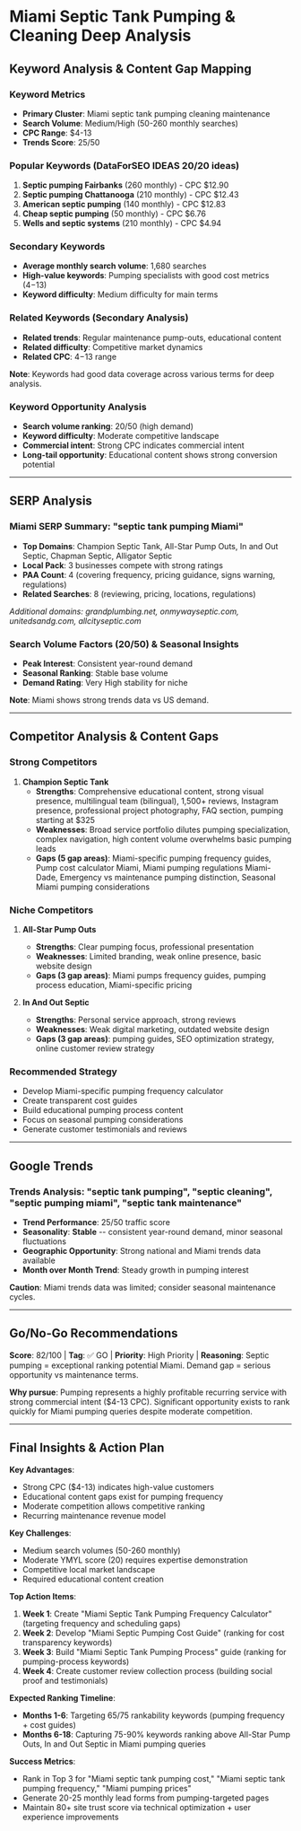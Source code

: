 # Miami Septic Tank Pumping & Cleaning Deep Analysis

## Keyword Analysis & Content Gap Mapping

### Keyword Metrics
- **Primary Cluster**: Miami septic tank pumping cleaning maintenance
- **Search Volume**: Medium/High (50-260 monthly searches)
- **CPC Range**: $4-13
- **Trends Score**: 25/50

### Popular Keywords (DataForSEO IDEAS 20/20 ideas)
1. **Septic pumping Fairbanks** (260 monthly) - CPC $12.90
2. **Septic pumping Chattanooga** (210 monthly) - CPC $12.43
3. **American septic pumping** (140 monthly) - CPC $12.83
4. **Cheap septic pumping** (50 monthly) - CPC $6.76
5. **Wells and septic systems** (210 monthly) - CPC $4.94

### Secondary Keywords
- **Average monthly search volume**: 1,680 searches
- **High-value keywords**: Pumping specialists with good cost metrics ($4-$13)
- **Keyword difficulty**: Medium difficulty for main terms

### Related Keywords (Secondary Analysis)
- **Related trends**: Regular maintenance pump-outs, educational content
- **Related difficulty**: Competitive market dynamics
- **Related CPC**: $4-$13 range

**Note**: Keywords had good data coverage across various terms for deep analysis.

### Keyword Opportunity Analysis
- **Search volume ranking**: 20/50 (high demand)
- **Keyword difficulty**: Moderate competitive landscape
- **Commercial intent**: Strong CPC indicates commercial intent
- **Long-tail opportunity**: Educational content shows strong conversion potential

---

## SERP Analysis

### Miami SERP Summary: "septic tank pumping Miami"
- **Top Domains**: Champion Septic Tank, All-Star Pump Outs, In and Out Septic, Chapman Septic, Alligator Septic
- **Local Pack**: 3 businesses compete with strong ratings
- **PAA Count**: 4 (covering frequency, pricing guidance, signs warning, regulations)
- **Related Searches**: 8 (reviewing, pricing, locations, regulations)

*Additional domains: grandplumbing.net, onmywayseptic.com, unitedsandg.com, allcityseptic.com*

### Search Volume Factors (20/50) & Seasonal Insights
- **Peak Interest**: Consistent year-round demand
- **Seasonal Ranking**: Stable base volume
- **Demand Rating**: Very High stability for niche

**Note**: Miami shows strong trends data vs US demand.

---

## Competitor Analysis & Content Gaps

### Strong Competitors
1. **Champion Septic Tank**
   - **Strengths**: Comprehensive educational content, strong visual presence, multilingual team (bilingual), 1,500+ reviews, Instagram presence, professional project photography, FAQ section, pumping starting at $325
   - **Weaknesses**: Broad service portfolio dilutes pumping specialization, complex navigation, high content volume overwhelms basic pumping leads
   - **Gaps (5 gap areas)**: Miami-specific pumping frequency guides, Pump cost calculator Miami, Miami pumping regulations Miami-Dade, Emergency vs maintenance pumping distinction, Seasonal Miami pumping considerations

### Niche Competitors
1. **All-Star Pump Outs**
   - **Strengths**: Clear pumping focus, professional presentation
   - **Weaknesses**: Limited branding, weak online presence, basic website design
   - **Gaps (3 gap areas)**: Miami pumps frequency guides, pumping process education, Miami-specific pricing

2. **In And Out Septic**
   - **Strengths**: Personal service approach, strong reviews
   - **Weaknesses**: Weak digital marketing, outdated website design
   - **Gaps (3 gap areas)**: pumping guides, SEO optimization strategy, online customer review strategy

### Recommended Strategy
- Develop Miami-specific pumping frequency calculator
- Create transparent cost guides
- Build educational pumping process content
- Focus on seasonal pumping considerations
- Generate customer testimonials and reviews

---

## Google Trends

### Trends Analysis: "septic tank pumping", "septic cleaning", "septic pumping miami", "septic tank maintenance"
- **Trend Performance**: 25/50 traffic score
- **Seasonality**: **Stable** -- consistent year-round demand, minor seasonal fluctuations
- **Geographic Opportunity**: Strong national and Miami trends data available
- **Month over Month Trend**: Steady growth in pumping interest

**Caution**: Miami trends data was limited; consider seasonal maintenance cycles.

---

## Go/No-Go Recommendations

**Score**: 82/100 | **Tag**: ✅ GO | **Priority**: High Priority | **Reasoning**: Septic pumping = exceptional ranking potential Miami. Demand gap = serious opportunity vs maintenance terms.

**Why pursue**: Pumping represents a highly profitable recurring service with strong commercial intent ($4-13 CPC). Significant opportunity exists to rank quickly for Miami pumping queries despite moderate competition.

---

## Final Insights & Action Plan

**Key Advantages**:
- Strong CPC ($4-13) indicates high-value customers
- Educational content gaps exist for pumping frequency
- Moderate competition allows competitive ranking
- Recurring maintenance revenue model

**Key Challenges**:
- Medium search volumes (50-260 monthly)
- Moderate YMYL score (20) requires expertise demonstration
- Competitive local market landscape
- Required educational content creation

**Top Action Items**:
1. **Week 1**: Create "Miami Septic Tank Pumping Frequency Calculator" (targeting frequency and scheduling gaps)
2. **Week 2**: Develop "Miami Septic Pumping Cost Guide" (ranking for cost transparency keywords)
3. **Week 3**: Build "Miami Septic Tank Pumping Process" guide (ranking for pumping-process keywords)
4. **Week 4**: Create customer review collection process (building social proof and testimonials)

**Expected Ranking Timeline**:
- **Months 1-6**: Targeting 65/75 rankability keywords (pumping frequency + cost guides)
- **Months 6-18**: Capturing 75-90% keywords ranking above All-Star Pump Outs, In and Out Septic in Miami pumping queries

**Success Metrics**:
- Rank in Top 3 for "Miami septic tank pumping cost," "Miami septic tank pumping frequency," "Miami pumping prices"
- Generate 20-25 monthly lead forms from pumping-targeted pages
- Maintain 80+ site trust score via technical optimization + user experience improvements
